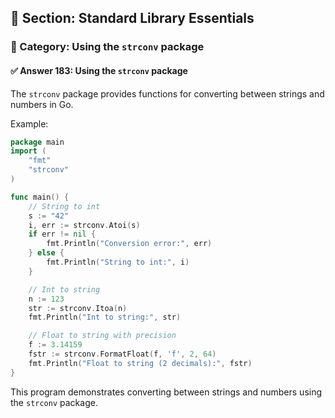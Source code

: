 ## 📘 Section: Standard Library Essentials  
### 🔹 Category: Using the `strconv` package  
#### ✅ Answer 183: Using the `strconv` package

The `strconv` package provides functions for converting between strings and numbers in Go.

Example:

```go
package main
import (
    "fmt"
    "strconv"
)

func main() {
    // String to int
    s := "42"
    i, err := strconv.Atoi(s)
    if err != nil {
        fmt.Println("Conversion error:", err)
    } else {
        fmt.Println("String to int:", i)
    }

    // Int to string
    n := 123
    str := strconv.Itoa(n)
    fmt.Println("Int to string:", str)

    // Float to string with precision
    f := 3.14159
    fstr := strconv.FormatFloat(f, 'f', 2, 64)
    fmt.Println("Float to string (2 decimals):", fstr)
}
```

This program demonstrates converting between strings and numbers using the `strconv` package.
